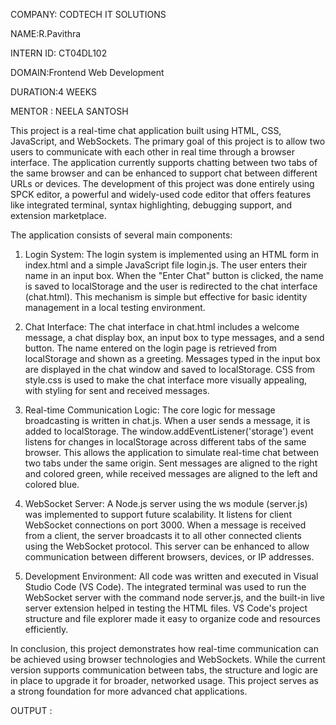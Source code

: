 COMPANY: CODTECH IT SOLUTIONS

NAME:R.Pavithra

INTERN ID: CT04DL102

DOMAIN:Frontend Web Development

DURATION:4 WEEKS

MENTOR : NEELA SANTOSH

This project is a real-time chat application built using HTML, CSS, JavaScript, and WebSockets. The primary goal of this project is to allow two users to communicate with each other in real time through a browser interface. The application currently supports chatting between two tabs of the same browser and can be enhanced to support chat between different URLs or devices. The development of this project was done entirely using SPCK editor, a powerful and widely-used code editor that offers features like integrated terminal, syntax highlighting, debugging support, and extension marketplace.

The application consists of several main components:

1. Login System:
The login system is implemented using an HTML form in index.html and a simple JavaScript file login.js. The user enters their name in an input box. When the "Enter Chat" button is clicked, the name is saved to localStorage and the user is redirected to the chat interface (chat.html). This mechanism is simple but effective for basic identity management in a local testing environment.


2. Chat Interface:
The chat interface in chat.html includes a welcome message, a chat display box, an input box to type messages, and a send button. The name entered on the login page is retrieved from localStorage and shown as a greeting. Messages typed in the input box are displayed in the chat window and saved to localStorage. CSS from style.css is used to make the chat interface more visually appealing, with styling for sent and received messages.


3. Real-time Communication Logic:
The core logic for message broadcasting is written in chat.js. When a user sends a message, it is added to localStorage. The window.addEventListener('storage') event listens for changes in localStorage across different tabs of the same browser. This allows the application to simulate real-time chat between two tabs under the same origin. Sent messages are aligned to the right and colored green, while received messages are aligned to the left and colored blue.


4. WebSocket Server:
A Node.js server using the ws module (server.js) was implemented to support future scalability. It listens for client WebSocket connections on port 3000. When a message is received from a client, the server broadcasts it to all other connected clients using the WebSocket protocol. This server can be enhanced to allow communication between different browsers, devices, or IP addresses.


5. Development Environment:
All code was written and executed in Visual Studio Code (VS Code). The integrated terminal was used to run the WebSocket server with the command node server.js, and the built-in live server extension helped in testing the HTML files. VS Code's project structure and file explorer made it easy to organize code and resources efficiently.


In conclusion, this project demonstrates how real-time communication can be achieved using browser technologies and WebSockets. While the current version supports communication between tabs, the structure and logic are in place to upgrade it for broader, networked usage. This project serves as a strong foundation for more advanced chat applications.

OUTPUT : 
